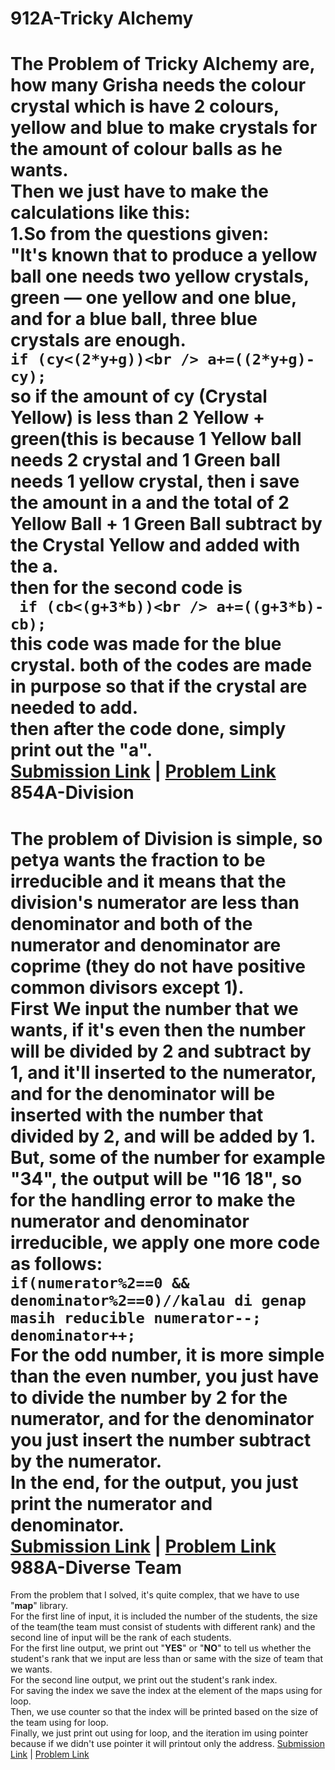 912A-Tricky Alchemy
=====
The Problem of Tricky Alchemy are, how many Grisha needs the colour crystal which is have 2 colours, yellow and blue to make crystals for the amount of colour balls as he wants.<br />
Then we just have to make the calculations like this:<br />
1.So from the questions given:<br />
"**It's known that to produce a yellow ball one needs two yellow crystals, green — one yellow and one blue, and for a blue ball, three blue crystals are enough.**<br />
`if (cy<(2*y+g))<br />
     a+=((2*y+g)-cy);`<br />
so if the amount of cy (Crystal Yellow) is less than 2 Yellow + green(this is because 1 Yellow ball needs 2 crystal and 1 Green ball needs 1 yellow crystal, then i save the amount in **a** and the total of 2 Yellow Ball + 1 Green Ball subtract by the Crystal Yellow and added with the **a**.<br />
then for the second code is<br />
` if (cb<(g+3*b))<br />
      a+=((g+3*b)-cb);`<br />
this code was made for the blue crystal.
both of the codes are made in purpose so that if the crystal are needed to add.<br />
then after the code done, simply print out the "**a**".<br />
[Submission Link](http://codeforces.com/contest/912/submission/42420830) | [Problem Link](http://codeforces.com/contest/912/problem/A)<br />
854A-Division
=====
The problem of Division is simple, so petya wants the fraction to be irreducible and it means that the division's numerator are less than denominator and both of the numerator and denominator are coprime (they do not have positive common divisors except 1).<br />
First We input the number that we wants, if it's even then the number will be divided by 2 and subtract by 1, and it'll inserted to the numerator, and for the denominator will be inserted with the number that divided by 2, and will be added by 1.<br />
But, some of the number for example "**34**", the output will be "**16 18**", so for the handling error to make the numerator and denominator irreducible, we apply one more code as follows:<br />
`if(numerator%2==0 && denominator%2==0)//kalau di genap masih reducible
    numerator--;
    denominator++;`<br />
For the odd number, it is more simple than the even number, you just have to divide the number by 2 for the numerator, and for the denominator you just insert the number subtract by the numerator.<br />
In the end, for the output, you just print the numerator and denominator.<br />
[Submission Link](http://codeforces.com/contest/854/submission/42424110) | [Problem Link](http://codeforces.com/contest/854/problem/A)<br />
988A-Diverse Team
=====
From the problem that I solved, it's quite complex, that we have to use "**map**" library.<br />
For the first line of input, it is included the number of the students, the size of the team(the team must consist of students with different rank) and the second line of input will be the rank of each students.<br />
For the first line output, we print out "**YES**" or "**NO**" to tell us whether the student's rank that we input are less than or same with the size of team that we wants.<br />
For the second line output, we print out the student's rank index.<br />
For saving the index we save the index at the element of the maps using for loop.<br />
Then, we use counter so that the index will be printed based on the size of the team using for loop.<br />
Finally, we just print out using for loop, and the iteration im using pointer because if we didn't use pointer it will printout only the address.
[Submission Link](http://codeforces.com/contest/988/submission/42427671) | [Problem Link](http://codeforces.com/contest/988/problem/A)<br />




    

